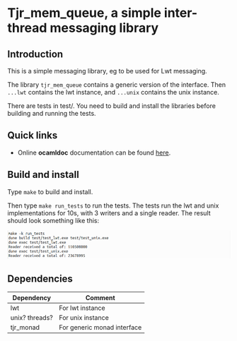 # Tjr_mem_queue, a simple inter-thread messaging library


## Introduction

This is a simple messaging library, eg to be used for Lwt messaging. 

The library `tjr_mem_queue` contains a generic version of the interface. Then `...lwt` contains the lwt instance, and `...unix` contains the unix instance.

There are tests in test/. You need to build and install the libraries
before building and running the tests.


## Quick links

* Online **ocamldoc** documentation can be found
  [here](https://tomjridge.github.io/tjr_mem_queue/index.html).


## Build and install

Type `make` to build and install.

Then type `make run_tests` to run the tests. The tests run the lwt and unix implementations for 10s, with 3 writers and a single reader. The result should look something like this:

![2019-06-25.111318](README.assets/2019-06-25.111318.png)


## Dependencies

| Dependency     | Comment                     |
| -------------- | --------------------------- |
| lwt            | For lwt instance            |
| unix? threads? | For unix instance           |
| tjr_monad      | For generic monad interface |
